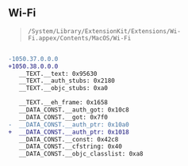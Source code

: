 ## Wi-Fi

> `/System/Library/ExtensionKit/Extensions/Wi-Fi.appex/Contents/MacOS/Wi-Fi`

```diff

-1050.37.0.0.0
+1050.38.0.0.0
   __TEXT.__text: 0x95630
   __TEXT.__auth_stubs: 0x2180
   __TEXT.__objc_stubs: 0xa0

   __TEXT.__eh_frame: 0x1658
   __DATA_CONST.__auth_got: 0x10c8
   __DATA_CONST.__got: 0x7f0
-  __DATA_CONST.__auth_ptr: 0x10a0
+  __DATA_CONST.__auth_ptr: 0x1018
   __DATA_CONST.__const: 0x42c8
   __DATA_CONST.__cfstring: 0x40
   __DATA_CONST.__objc_classlist: 0xa8

```
